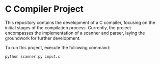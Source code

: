# C Compiler Project

This repository contains the development of a C compiler, focusing on the initial stages of the compilation process. Currently, the project encompasses the implementation of a scanner and parser, laying the groundwork for further development.


To run this project, execute the following command:

```sh
python scanner.py input.c
```


